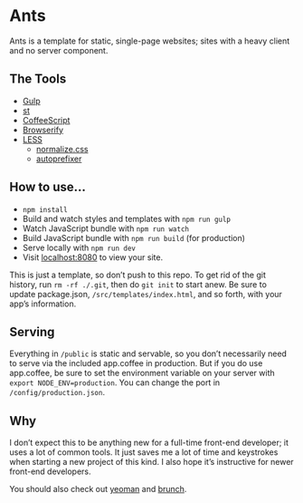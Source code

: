 Ants
====

Ants is a template for static, single-page websites; sites with a heavy
client and no server component.


## The Tools

- [Gulp](http://gulpjs.com/)
- [st](https://github.com/isaacs/st)
- [CoffeeScript](http://coffeescript.org/)
- [Browserify](http://browserify.org/)
- [LESS](http://lesscss.org/)
  - [normalize.css](http://necolas.github.io/normalize.css/)
  - [autoprefixer](https://github.com/less/less-plugin-autoprefix)


## How to use…

- `npm install`
- Build and watch styles and templates with `npm run gulp`
- Watch JavaScript bundle with `npm run watch`
- Build JavaScript bundle with `npm run build` (for production)
- Serve locally with `npm run dev`
- Visit [localhost:8080](http://localhost:8080) to view your site.

This is just a template, so don’t push to this repo. To get rid of the git
history, run `rm -rf ./.git`, then do `git init` to start anew. Be sure to
update package.json, `/src/templates/index.html`, and so forth, with your
app’s information.


## Serving

Everything in `/public` is static and servable, so you don’t necessarily
need to serve via the included app.coffee in production. But if you do use
app.coffee, be sure to set the environment variable on your server with
`export NODE_ENV=production`. You can change the port in
`/config/production.json`.


## Why

I don’t expect this to be anything new for a full-time front-end developer; it
uses a lot of common tools. It just saves me a lot of time and keystrokes when
starting a new project of this kind. I also hope it’s instructive for newer
front-end developers.

You should also check out [yeoman](http://yeoman.io/) and
[brunch](http://brunch.io/).
